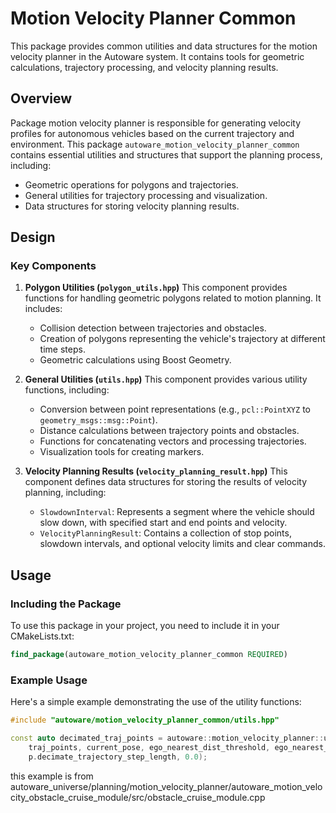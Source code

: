# Motion Velocity Planner Common

This package provides common utilities and data structures for the motion velocity planner in the Autoware system. It contains tools for geometric calculations, trajectory processing, and velocity planning results.

## Overview

Package motion velocity planner is responsible for generating velocity profiles for autonomous vehicles based on the current trajectory and environment. This package `autoware_motion_velocity_planner_common` contains essential utilities and structures that support the planning process, including:

- Geometric operations for polygons and trajectories.
- General utilities for trajectory processing and visualization.
- Data structures for storing velocity planning results.

## Design

### Key Components

1. **Polygon Utilities (`polygon_utils.hpp`)**
   This component provides functions for handling geometric polygons related to motion planning. It includes:
   - Collision detection between trajectories and obstacles.
   - Creation of polygons representing the vehicle's trajectory at different time steps.
   - Geometric calculations using Boost Geometry.

2. **General Utilities (`utils.hpp`)**
   This component provides various utility functions, including:
   - Conversion between point representations (e.g., `pcl::PointXYZ` to `geometry_msgs::msg::Point`).
   - Distance calculations between trajectory points and obstacles.
   - Functions for concatenating vectors and processing trajectories.
   - Visualization tools for creating markers.

3. **Velocity Planning Results (`velocity_planning_result.hpp`)**
   This component defines data structures for storing the results of velocity planning, including:
   - `SlowdownInterval`: Represents a segment where the vehicle should slow down, with specified start and end points and velocity.
   - `VelocityPlanningResult`: Contains a collection of stop points, slowdown intervals, and optional velocity limits and clear commands.

## Usage

### Including the Package

To use this package in your project, you need to include it in your CMakeLists.txt:

```cmake
find_package(autoware_motion_velocity_planner_common REQUIRED)
```

### Example Usage

Here's a simple example demonstrating the use of the utility functions:

```cpp
#include "autoware/motion_velocity_planner_common/utils.hpp"

const auto decimated_traj_points = autoware::motion_velocity_planner::utils::decimate_trajectory_points_from_ego(
    traj_points, current_pose, ego_nearest_dist_threshold, ego_nearest_yaw_threshold,
    p.decimate_trajectory_step_length, 0.0);
```

this example is from autoware_universe/planning/motion_velocity_planner/autoware_motion_velocity_obstacle_cruise_module/src/obstacle_cruise_module.cpp
